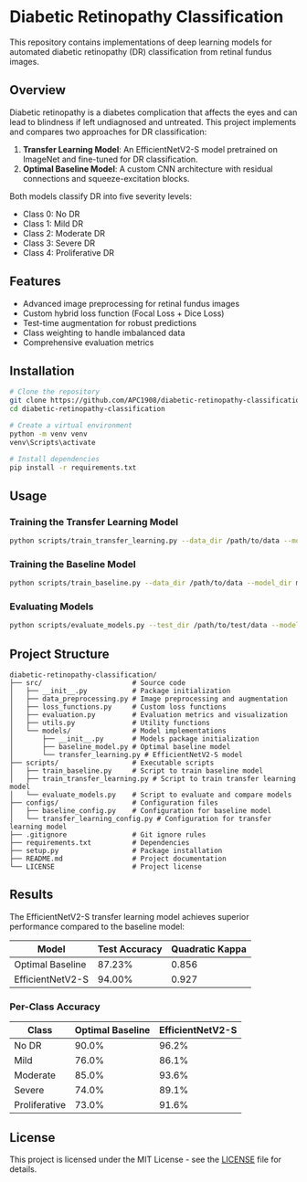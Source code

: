 # Diabetic Retinopathy Classification

This repository contains implementations of deep learning models for automated diabetic retinopathy (DR) classification from retinal fundus images.

## Overview

Diabetic retinopathy is a diabetes complication that affects the eyes and can lead to blindness if left undiagnosed and untreated. This project implements and compares two approaches for DR classification:

1. **Transfer Learning Model**: An EfficientNetV2-S model pretrained on ImageNet and fine-tuned for DR classification.
2. **Optimal Baseline Model**: A custom CNN architecture with residual connections and squeeze-excitation blocks.

Both models classify DR into five severity levels:
- Class 0: No DR
- Class 1: Mild DR
- Class 2: Moderate DR
- Class 3: Severe DR
- Class 4: Proliferative DR

## Features

- Advanced image preprocessing for retinal fundus images
- Custom hybrid loss function (Focal Loss + Dice Loss)
- Test-time augmentation for robust predictions
- Class weighting to handle imbalanced data
- Comprehensive evaluation metrics

## Installation

```bash
# Clone the repository
git clone https://github.com/APC1908/diabetic-retinopathy-classification.git
cd diabetic-retinopathy-classification

# Create a virtual environment
python -m venv venv
venv\Scripts\activate

# Install dependencies
pip install -r requirements.txt
```

## Usage

### Training the Transfer Learning Model
```bash
python scripts/train_transfer_learning.py --data_dir /path/to/data --model_dir models --results_dir results
```

### Training the Baseline Model
```bash
python scripts/train_baseline.py --data_dir /path/to/data --model_dir models --results_dir results
```

### Evaluating Models
```bash
python scripts/evaluate_models.py --test_dir /path/to/test/data --models_dir models --results_dir results --use_tta
```

## Project Structure
```
diabetic-retinopathy-classification/
├── src/                      # Source code
│   ├── __init__.py           # Package initialization
│   ├── data_preprocessing.py # Image preprocessing and augmentation
│   ├── loss_functions.py     # Custom loss functions
│   ├── evaluation.py         # Evaluation metrics and visualization
│   ├── utils.py              # Utility functions
│   └── models/               # Model implementations
│       ├── __init__.py       # Models package initialization
│       ├── baseline_model.py # Optimal baseline model
│       └── transfer_learning.py # EfficientNetV2-S model
├── scripts/                  # Executable scripts
│   ├── train_baseline.py     # Script to train baseline model
│   ├── train_transfer_learning.py # Script to train transfer learning model
│   └── evaluate_models.py    # Script to evaluate and compare models
├── configs/                  # Configuration files
│   ├── baseline_config.py    # Configuration for baseline model
│   └── transfer_learning_config.py # Configuration for transfer learning model
├── .gitignore                # Git ignore rules
├── requirements.txt          # Dependencies
├── setup.py                  # Package installation
├── README.md                 # Project documentation
└── LICENSE                   # Project license
```

## Results
The EfficientNetV2-S transfer learning model achieves superior performance compared to the baseline model:

| Model              | Test Accuracy | Quadratic Kappa |
|--------------------|---------------|-----------------|
| Optimal Baseline   | 87.23%        | 0.856           |
| EfficientNetV2-S   | 94.00%        | 0.927           |

### Per-Class Accuracy
| Class         | Optimal Baseline | EfficientNetV2-S |
|---------------|------------------|------------------|
| No DR         | 90.0%            | 96.2%            |
| Mild          | 76.0%            | 86.1%            |
| Moderate      | 85.0%            | 93.6%            |
| Severe        | 74.0%            | 89.1%            |
| Proliferative | 73.0%            | 91.6%            |

## License
This project is licensed under the MIT License - see the [LICENSE](LICENSE) file for details.